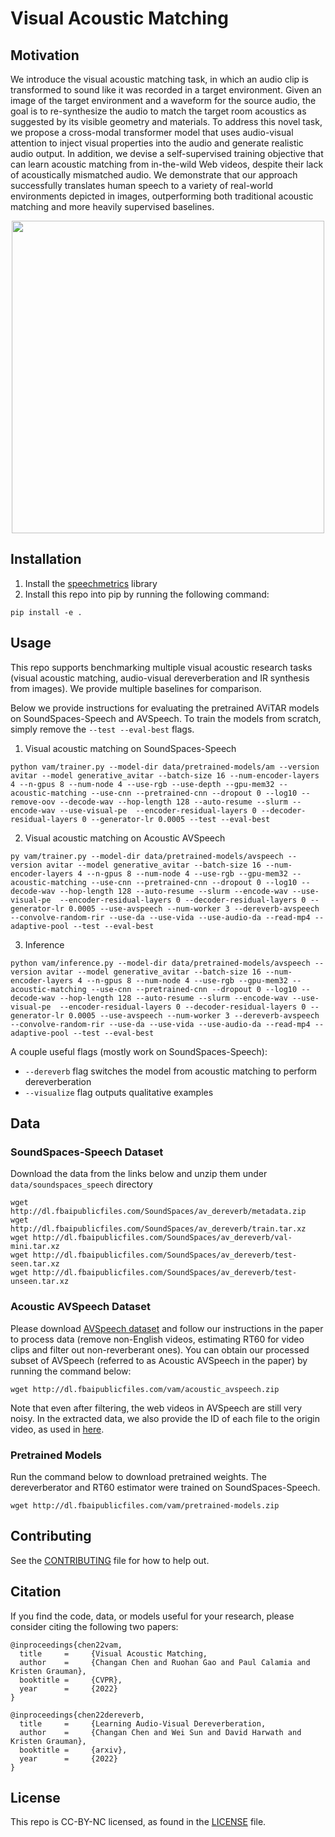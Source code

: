# Visual Acoustic Matching

## Motivation
We introduce the visual acoustic matching task, in which an audio clip is transformed to sound like it was recorded in a target environment. Given an image of the target environment and a waveform for the source audio, the goal is to re-synthesize the audio to match the target room acoustics as suggested by its visible geometry and materials. To address this novel task, we propose a cross-modal transformer model that uses audio-visual attention to inject visual properties into the audio and generate realistic audio output. In addition, we devise a self-supervised training objective that can learn acoustic matching from in-the-wild Web videos, despite their lack of acoustically mismatched audio. We demonstrate that our approach successfully translates human speech to a variety of real-world environments depicted in images, outperforming both traditional acoustic matching and more heavily supervised baselines.

<p align="center">
  <img width="500" src="https://changan.io/images/vam.png" />
</p>

## Installation 
1. Install the [speechmetrics](https://github.com/aliutkus/speechmetrics) library
2. Install this repo into pip by running the following command:
```
pip install -e .
```


## Usage
This repo supports benchmarking multiple visual acoustic research tasks (visual acoustic matching, 
audio-visual dereverberation and IR synthesis from images). We provide multiple baselines for comparison.


Below we provide instructions for evaluating the pretrained AViTAR models on SoundSpaces-Speech and AVSpeech.
To train the models from scratch, simply remove the ``--test --eval-best`` flags. 

1. Visual acoustic matching on SoundSpaces-Speech
```
python vam/trainer.py --model-dir data/pretrained-models/am --version avitar --model generative_avitar --batch-size 16 --num-encoder-layers 4 --n-gpus 8 --num-node 4 --use-rgb --use-depth --gpu-mem32 --acoustic-matching --use-cnn --pretrained-cnn --dropout 0 --log10 --remove-oov --decode-wav --hop-length 128 --auto-resume --slurm --encode-wav --use-visual-pe  --encoder-residual-layers 0 --decoder-residual-layers 0 --generator-lr 0.0005 --test --eval-best
```
2. Visual acoustic matching on Acoustic AVSpeech
```
py vam/trainer.py --model-dir data/pretrained-models/avspeech --version avitar --model generative_avitar --batch-size 16 --num-encoder-layers 4 --n-gpus 8 --num-node 4 --use-rgb --gpu-mem32 --acoustic-matching --use-cnn --pretrained-cnn --dropout 0 --log10 --decode-wav --hop-length 128 --auto-resume --slurm --encode-wav --use-visual-pe  --encoder-residual-layers 0 --decoder-residual-layers 0 --generator-lr 0.0005 --use-avspeech --num-worker 3 --dereverb-avspeech --convolve-random-rir --use-da --use-vida --use-audio-da --read-mp4 --adaptive-pool --test --eval-best
```
3. Inference
```
python vam/inference.py --model-dir data/pretrained-models/avspeech --version avitar --model generative_avitar --batch-size 16 --num-encoder-layers 4 --n-gpus 8 --num-node 4 --use-rgb --gpu-mem32 --acoustic-matching --use-cnn --pretrained-cnn --dropout 0 --log10 --decode-wav --hop-length 128 --auto-resume --slurm --encode-wav --use-visual-pe  --encoder-residual-layers 0 --decoder-residual-layers 0 --generator-lr 0.0005 --use-avspeech --num-worker 3 --dereverb-avspeech --convolve-random-rir --use-da --use-vida --use-audio-da --read-mp4 --adaptive-pool --test --eval-best
```

A couple useful flags (mostly work on SoundSpaces-Speech):
* ``--dereverb`` flag switches the model from acoustic matching to perform dereverberation
* ``--visualize`` flag outputs qualitative examples


## Data
### SoundSpaces-Speech Dataset
Download the data from the links below and unzip them under ``data/soundspaces_speech`` directory
```angular2html
wget http://dl.fbaipublicfiles.com/SoundSpaces/av_dereverb/metadata.zip
wget http://dl.fbaipublicfiles.com/SoundSpaces/av_dereverb/train.tar.xz
wget http://dl.fbaipublicfiles.com/SoundSpaces/av_dereverb/val-mini.tar.xz
wget http://dl.fbaipublicfiles.com/SoundSpaces/av_dereverb/test-seen.tar.xz
wget http://dl.fbaipublicfiles.com/SoundSpaces/av_dereverb/test-unseen.tar.xz
```

### Acoustic AVSpeech Dataset
Please download [AVSpeech dataset](https://looking-to-listen.github.io/avspeech/) and follow our instructions in the paper to process data (remove non-English videos, estimating RT60 for video clips and filter out non-reverberant ones). You can obtain our processed subset of AVSpeech (referred to as Acoustic AVSpeech in the paper) by running the command below:
```
wget http://dl.fbaipublicfiles.com/vam/acoustic_avspeech.zip
```
Note that even after filtering, the web videos in AVSpeech are still very noisy. In the extracted data, we also provide the ID of each file to the origin video, as used in [here](https://academictorrents.com/details/b078815ca447a3e4d17e8a2a34f13183ec5dec41).


### Pretrained Models
Run the command below to download pretrained weights. The dereverberator and RT60 estimator were trained on SoundSpaces-Speech.
```
wget http://dl.fbaipublicfiles.com/vam/pretrained-models.zip
```

## Contributing
See the [CONTRIBUTING](CONTRIBUTING.md) file for how to help out.


## Citation
If you find the code, data, or models useful for your research, please consider citing the following two papers:
```
@inproceedings{chen22vam,
  title     =     {Visual Acoustic Matching,
  author    =     {Changan Chen and Ruohan Gao and Paul Calamia and Kristen Grauman},
  booktitle =     {CVPR},
  year      =     {2022}
}
```
```
@inproceedings{chen22dereverb,
  title     =     {Learning Audio-Visual Dereverberation,
  author    =     {Changan Chen and Wei Sun and David Harwath and Kristen Grauman},
  booktitle =     {arxiv},
  year      =     {2022}
}
```

## License
This repo is CC-BY-NC licensed, as found in the [LICENSE](LICENSE) file.
